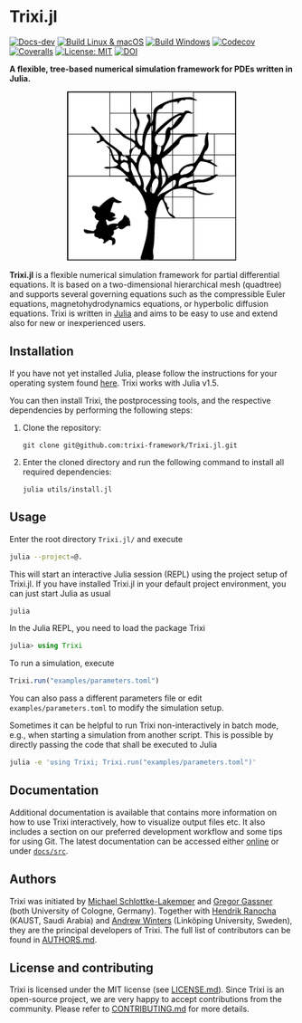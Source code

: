 # Trixi.jl

[![Docs-dev](https://img.shields.io/badge/docs-dev-blue.svg)](https://trixi-framework.github.io/Trixi.jl/dev)
[![Build Linux & macOS](https://travis-ci.com/trixi-framework/Trixi.jl.svg?branch=master)](https://travis-ci.com/trixi-framework/Trixi.jl)
[![Build Windows](https://ci.appveyor.com/api/projects/status/uu0xds4hyc1i10n8/branch/master?svg=true)](https://ci.appveyor.com/project/ranocha/trixi-jl/branch/master)
[![Codecov](https://codecov.io/gh/trixi-framework/Trixi.jl/branch/master/graph/badge.svg)](https://codecov.io/gh/trixi-framework/Trixi.jl)
[![Coveralls](https://coveralls.io/repos/github/trixi-framework/Trixi.jl/badge.svg?branch=master)](https://coveralls.io/github/trixi-framework/Trixi.jl?branch=master)
[![License: MIT](https://img.shields.io/badge/License-MIT-success.svg)](https://opensource.org/licenses/MIT)
[![DOI](https://zenodo.org/badge/DOI/10.5281/zenodo.3996439.svg)](https://doi.org/10.5281/zenodo.3996439)

<!-- [![GitHub commits since tagged version](https://img.shields.io/github/commits-since/trixi-framework/Trixi.jl/v0.1.0.svg?style=social&logo=github)](https://github.com/trixi-framework/Trixi.jl) -->
<!-- [![Docs-stable](https://img.shields.io/badge/docs-stable-blue.svg)](https://trixi-framework.github.io/Trixi.jl/stable) -->



**A flexible, tree-based numerical simulation framework for PDEs written in Julia.**

<p align="center">
  <img width="300px" src="docs/src/assets/logo.png">
</p>

**Trixi.jl** is a flexible numerical simulation framework for partial
differential equations. It is based on a two-dimensional hierarchical mesh
(quadtree) and supports several governing equations such as the compressible Euler
equations, magnetohydrodynamics equations, or hyperbolic diffusion equations.
Trixi is written in [Julia](https://julialang.org) and aims to be easy to use and
extend also for new or inexperienced users.


## Installation
If you have not yet installed Julia, please follow the instructions for your
operating system found [here](https://julialang.org/downloads/platform/). Trixi
works with Julia v1.5.

You can then install Trixi, the postprocessing tools, and the respective dependencies by
performing the following steps:

  1. Clone the repository:
     ```
     git clone git@github.com:trixi-framework/Trixi.jl.git
     ```
  2. Enter the cloned directory and run the following command to install all
     required dependencies:
     ```
     julia utils/install.jl
     ```


## Usage
Enter the root directory `Trixi.jl/` and execute
```bash
julia --project=@.
```
This will start an interactive Julia session (REPL) using the project setup
of Trixi.jl. If you have installed Trixi.jl in your default project environment,
you can just start Julia as usual
```bash
julia
```
In the Julia REPL, you need to load the package Trixi
```julia
julia> using Trixi
```
To run a simulation, execute
```julia
Trixi.run("examples/parameters.toml")
```
You can also pass a different parameters file or edit `examples/parameters.toml` to
modify the simulation setup.

Sometimes it can be helpful to run Trixi non-interactively in batch mode, e.g.,
when starting a simulation from another script. This is possible by directly passing
the code that shall be executed to Julia
```bash
julia -e 'using Trixi; Trixi.run("examples/parameters.toml")'
```


## Documentation
Additional documentation is available that contains more information on how to
use Trixi interactively, how to visualize output files etc. It also includes a
section on our preferred development workflow and some tips for using Git. The
latest documentation can be accessed either
[online](https://trixi-framework.github.io/Trixi.jl/dev) or under [`docs/src`](docs/src).


## Authors
Trixi was initiated by [Michael
Schlottke-Lakemper](https://www.mi.uni-koeln.de/NumSim/schlottke-lakemper) and
[Gregor Gassner](https://www.mi.uni-koeln.de/NumSim/gregor-gassner) (both
University of Cologne, Germany). Together with [Hendrik Ranocha](https://ranocha.de)
(KAUST, Saudi Arabia) and [Andrew Winters](https://liu.se/en/employee/andwi94)
(Linköping University, Sweden), they are the principal developers of Trixi.
The full list of contributors can be found in [AUTHORS.md](AUTHORS.md).


## License and contributing
Trixi is licensed under the MIT license (see [LICENSE.md](LICENSE.md)). Since Trixi is
an open-source project, we are very happy to accept contributions from the
community. Please refer to [CONTRIBUTING.md](CONTRIBUTING.md) for more details.
